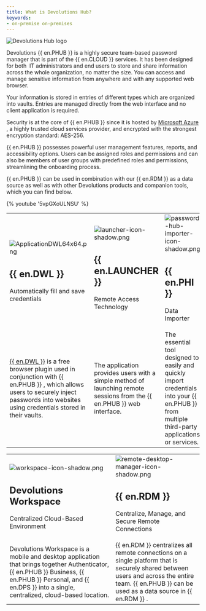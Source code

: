 ```yaml
---
title: What is Devolutions Hub?
keywords:
- on-premise on-premises
---
```


![Devolutions Hub logo](https://webdevolutions.blob.core.windows.net/images/projects/password-hub/logos/password-hub-color-shadow.svg)

Devolutions    {{ en.PHUB }} is a highly secure team-based password manager that is part of the {{ en.CLOUD }} services. It has been designed for both &#160;IT administrators and end users to store and share information across the whole organization, no matter the size. You can access and manage sensitive information from anywhere and with any supported web browser.  

Your information is stored in entries of different types which are organized into vaults. Entries are managed directly from the web interface and no client application is required.  

Security is at the core of {{ en.PHUB }} since it is hosted by [Microsoft Azure](/kb/password-hub/knowledge-base/hosting-region-password-hub/) , a highly trusted cloud services provider, and encrypted with the strongest encryption standard: AES-256.  

{{ en.PHUB }} possesses powerful user management features, reports, and accessibility options. Users can be assigned roles and permissions and can also be members of user groups with predefined roles and permissions, streamlining the onboarding process.  

{{ en.PHUB }} can be used in combination with our {{ en.RDM }} as a data source as well as with other Devolutions products and companion tools, which you can find below.  

{% youtube '5vpGXoULNSU' %}  

<table>
	<tr>
		<td>

![ApplicationDWL64x64.png](/img/common/ApplicationDWL64x64.png)  

## {{ en.DWL }}  

Automatically fill and save credentials 
		</td>
		<td>
![launcher-icon-shadow.png](/img/en/hub/Icons/launcher-icon-shadow.png)  

## {{ en.LAUNCHER }}  

Remote Access Technology  
		</td>
		<td>
![password-hub-importer-icon-shadow.png](/img/en/hub/Icons/password-hub-importer-icon-shadow.png)  

## {{ en.PHI }}  

Data Importer  
		</td>
	</tr>
	<tr>
		<td>
[{{ en.DWL }}](/hub/dwl/overview/) is a free browser plugin used in conjunction with  {{ en.PHUB }} , which allows users to securely inject passwords into websites using credentials stored in their vaults. 
		</td>
		<td>
The application provides users with a simple method of launching remote sessions from the {{ en.PHUB }} web interface. 
		</td>
		<td>
The essential tool designed to easily and quickly import credentials into your {{ en.PHUB }} from multiple third-party applications or services. 
		</td>
	</tr>
</table>


<table>
	<tr>
		<td>

![workspace-icon-shadow.png](/img/en/hub/Icons/workspace-icon-shadow.png)  

## Devolutions Workspace  

Centralized Cloud-Based Environment  
		</td>
		<td>
![remote-desktop-manager-icon-shadow.png](/img/en/hub/Icons/remote-desktop-manager-icon-shadow.png)  

## {{ en.RDM }}  

Centralize, Manage, and Secure Remote Connections  
		</td>
	</tr>
	<tr>
		<td>
Devolutions Workspace is a mobile and desktop application that brings together Authenticator, {{ en.PHUB }} Business, {{ en.PHUB }} Personal, and {{ en.DPS }} into a single, centralized, cloud-based location. 
		</td>
		<td>
{{ en.RDM }} centralizes all remote connections on a single platform that is securely shared between users and across the entire team. {{ en.PHUB }} can be used as a data source in {{ en.RDM }} . 
		</td>
	</tr>
</table>


